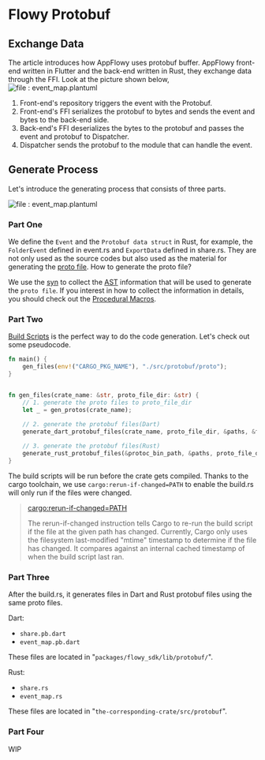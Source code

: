 
# Flowy Protobuf

## Exchange Data
The article introduces how AppFlowy uses protobuf buffer. AppFlowy front-end written in Flutter and the back-end written in Rust,
they exchange data through the FFI. Look at the picture shown below,
![file : event_map.plantuml](https://raw.githubusercontent.com/AppFlowy-IO/docs/feat/pb/uml/output/FlowySDK-FFI.svg)
1. Front-end's repository triggers the event with the Protobuf.
2. Front-end's FFI serializes the protobuf to bytes and sends the event and bytes to the back-end side.
3. Back-end's FFI deserializes the bytes to the protobuf and passes the event and protobuf to Dispatcher.
4. Dispatcher sends the protobuf to the module that can handle the event.


## Generate Process
Let's introduce the generating process that consists of three parts.

![file : event_map.plantuml](https://raw.githubusercontent.com/AppFlowy-IO/docs/feat/pb/uml/output/FlowySDK-Protobuf_Code_Generation.svg)

### Part One
We define the `Event` and the `Protobuf data struct` in Rust, for example, the `FolderEvent` defined in event.rs and `ExportData` defined in share.rs.
They are not only used as the source codes but also used as the material for generating the [proto file](https://developers.google.com/protocol-buffers/docs/proto3).
How to generate the proto file?

We use the [syn](https://docs.rs/syn/latest/syn/) to collect the [AST](https://en.wikipedia.org/wiki/Abstract_syntax_tree) information that will be used to generate
the `proto file`. If you interest in how to collect the information in details, you should check out the [Procedural Macros](https://doc.rust-lang.org/reference/procedural-macros.html). 


### Part Two
[Build Scripts](https://doc.rust-lang.org/cargo/reference/build-scripts.html) is the perfect way to do the code generation.
Let's check out some pseudocode.

```Rust
fn main() {
    gen_files(env!("CARGO_PKG_NAME"), "./src/protobuf/proto");
}


fn gen_files(crate_name: &str, proto_file_dir: &str) { 
    // 1. generate the proto files to proto_file_dir
    let _ = gen_protos(crate_name);

    // 2. generate the protobuf files(Dart)
    generate_dart_protobuf_files(crate_name, proto_file_dir, &paths, &file_names, &protoc_bin_path);
    
    // 3. generate the protobuf files(Rust)
    generate_rust_protobuf_files(&protoc_bin_path, &paths, proto_file_dir);
}
```

The build scripts will be run before the crate gets compiled. Thanks to the cargo toolchain, we use `cargo:rerun-if-changed=PATH`
to enable the build.rs will only run if the files were changed.

> [cargo:rerun-if-changed=PATH](https://doc.rust-lang.org/cargo/reference/build-scripts.html#rerun-if-changed)
> 
> The rerun-if-changed instruction tells Cargo to re-run the build script if the file at the given path has changed. 
Currently, Cargo only uses the filesystem last-modified "mtime" timestamp to determine if the file has changed. 
It compares against an internal cached timestamp of when the build script last ran.

### Part Three
After the build.rs, it generates files in Dart and Rust protobuf files using the same proto files.

Dart: 
* `share.pb.dart` 
* `event_map.pb.dart` 

These files are located in "`packages/flowy_sdk/lib/protobuf/`".

Rust:
* `share.rs`
* `event_map.rs`

These files are located in "`the-corresponding-crate/src/protobuf`".


### Part Four

WIP


